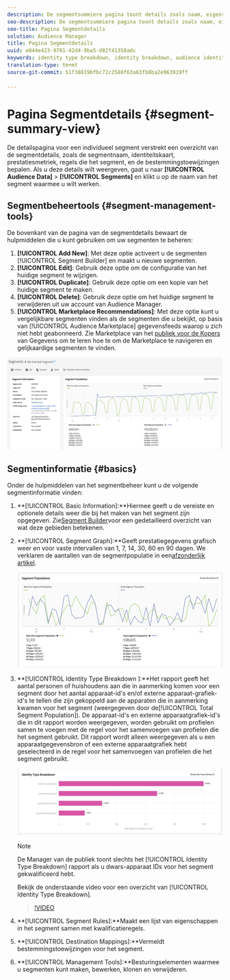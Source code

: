 ```yaml
---
description: De segmentsummiere pagina toont details zoals naam, eigenschappen in het segment, regels, prestatiesgegevens, en de informatie van de bestemmingstoewijzing.
seo-description: De segmentsummiere pagina toont details zoals naam, eigenschappen in het segment, regels, prestatiesgegevens, en de informatie van de bestemmingstoewijzing.
seo-title: Pagina Segmentdetails
solution: Audience Manager
title: Pagina Segmentdetails
uuid: e844e423-9701-42d4-9ba5-d82f41358adc
keywords: identity type breakdown, identity breakdown, audience identity reporting
translation-type: tm+mt
source-git-commit: 51f38819bfbc72c2588f63a63fb8ba2e963919ff

---
```



# Pagina Segmentdetails {#segment-summary-view}

De detailspagina voor een individueel segment verstrekt een overzicht van de segmentdetails, zoals de segmentnaam, identiteitskaart, prestatiesmetriek, regels die het segment, en de bestemmingstoewijzingen bepalen. Als u deze details wilt weergeven, gaat u naar **[!UICONTROL Audience Data]** > **[!UICONTROL Segments]** en klikt u op de naam van het segment waarmee u wilt werken.

## Segmentbeheertools {#segment-management-tools}

De bovenkant van de pagina van de segmentdetails bewaart de hulpmiddelen die u kunt gebruiken om uw segmenten te beheren:

1. **[!UICONTROL Add New]**: Met deze optie activeert u de segmenten [!UICONTROL Segment Builder] en maakt u nieuwe segmenten.
2. **[!UICONTROL Edit]**: Gebruik deze optie om de configuratie van het huidige segment te wijzigen.
3. **[!UICONTROL Duplicate]**: Gebruik deze optie om een kopie van het huidige segment te maken.
4. **[!UICONTROL Delete]**: Gebruik deze optie om het huidige segment te verwijderen uit uw account van Audience Manager.
5. **[!UICONTROL Marketplace Recommendations]**: Met deze optie kunt u vergelijkbare segmenten vinden als de segmenten die u bekijkt, op basis van [!UICONTROL Audience Marketplace] gegevensfeeds waarop u zich niet hebt geabonneerd. Zie Marketplace van het [publiek voor de Kopers](../audience-marketplace/marketplace-data-buyers/marketplace-data-buyers.md) van Gegevens om te leren hoe te om de Marketplace te navigeren en gelijkaardige segmenten te vinden.

![basissegmentinformatie](assets/basic-segment-information.png)

## Segmentinformatie {#basics}

Onder de hulpmiddelen van het segmentbeheer kunt u de volgende segmentinformatie vinden:

1. **[!UICONTROL Basic Information]:**Hiermee geeft u de vereiste en optionele details weer die bij het maken van het segment zijn opgegeven. Zie[Segment Builder](segment-builder.md)voor een gedetailleerd overzicht van wat deze gebieden betekenen.
2. **[!UICONTROL Segment Graph]:**Geeft prestatiegegevens grafisch weer en voor vaste intervallen van 1, 7, 14, 30, 60 en 90 dagen. We verklaren de aantallen van de segmentpopulatie in een[afzonderlijk artikel](../../features/segments/segment-builder-data.md).

   ![segmentgrafiek](assets/segment-graph.png)

3. **[!UICONTROL Identity Type Breakdown ]:**Het rapport geeft het aantal personen of huishoudens aan die in aanmerking komen voor een segment door het aantal apparaat-id&#39;s en/of externe apparaat-grafiek-id&#39;s te tellen die zijn gekoppeld aan de apparaten die in aanmerking kwamen voor het segment (weergegeven door de[!UICONTROL Total Segment Population]). De apparaat-id&#39;s en externe apparaatgrafiek-id&#39;s die in dit rapport worden weergegeven, worden gebruikt om profielen samen te voegen met de regel voor het samenvoegen van profielen die het segment gebruikt. Dit rapport wordt alleen weergegeven als u een apparaatgegevensbron of een externe apparaatgrafiek hebt geselecteerd in de regel voor het samenvoegen van profielen die het segment gebruikt.

   ![segmentgrafiek](assets/segment-type.png)

   >[!NOTE]
   >
   >De Manager van de publiek toont slechts het [!UICONTROL Identity Type Breakdown] rapport als u dwars-apparaat IDs voor het segment gekwalificeerd hebt.

   Bekijk de onderstaande video voor een overzicht van [!UICONTROL Identity Type Breakdown].
   >[!VIDEO](https://video.tv.adobe.com/v/27977/)

4. **[!UICONTROL Segment Rules]:**Maakt een lijst van eigenschappen in het segment samen met kwalificatieregels.
5. **[!UICONTROL Destination Mappings]:**Vermeldt bestemmingstoewijzingen voor het segment.
6. **[!UICONTROL Management Tools]:**Besturingselementen waarmee u segmenten kunt maken, bewerken, klonen en verwijderen.